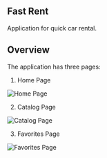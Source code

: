 ## Fast Rent

Application for quick car rental.

## Overview

The application has three pages:

1. Home Page

![Home Page](./public/home-page.jpg)

2. Catalog Page

![Catalog Page](./public/catalog-page.jpg)

3. Favorites Page

![Favorites Page](./public/favorites-page.jpg)
